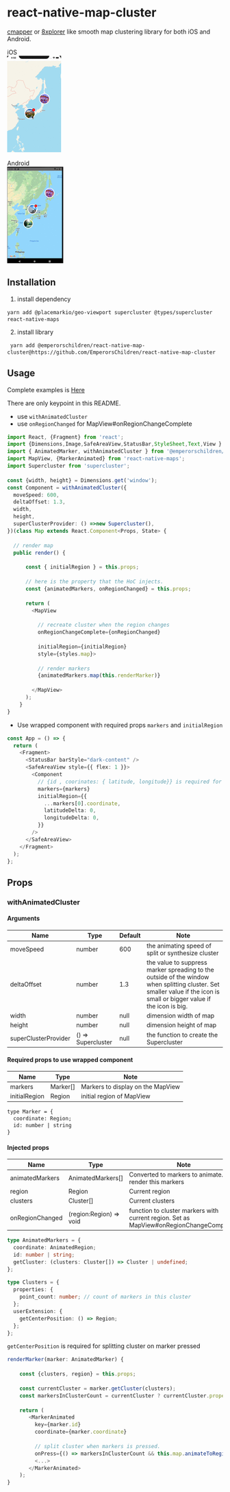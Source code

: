 # react-native-map-cluster

[cmapper](https://apps.apple.com/jp/app/cmapper/id935586290) or [8xplorer](https://apps.apple.com/app/apple-store/id1460433285?mt=8&l=ja) like smooth map clustering library for both iOS and Android.

iOS  
![demo](/image/anim.gif)

Android  
![demo](/image/anim_android.gif)

## Installation

1. install dependency

```
yarn add @placemarkio/geo-viewport supercluster @types/supercluster react-native-maps
```

2. install library

```
 yarn add @emperorschildren/react-native-map-cluster@https://github.com/EmperorsChildren/react-native-map-cluster
```

## Usage

Complete examples is [Here](/example/sampleProject)

There are only keypoint in this README.

- use `withAnimatedCluster`
- use `onRegionChanged` for MapView#onRegionChangeComplete

```ts
import React, {Fragment} from 'react';
import {Dimensions,Image,SafeAreaView,StatusBar,StyleSheet,Text,View } from 'react-native';
import { AnimatedMarker, withAnimatedCluster } from '@emperorschildren/react-native-map-cluster';
import MapView, {MarkerAnimated} from 'react-native-maps';
import Supercluster from 'supercluster';

const {width, height} = Dimensions.get('window');
const Component = withAnimatedCluster({
  moveSpeed: 600,
  deltaOffset: 1.3,
  width,
  height,
  superClusterProvider: () =>new Supercluster(),
})(class Map extends React.Component<Props, State> {

  // render map
  public render() {

      const { initialRegion } = this.props;

      // here is the property that the HoC injects.
      const {animatedMarkers, onRegionChanged} = this.props;

      return (
        <MapView

          // recreate cluster when the region changes
          onRegionChangeComplete={onRegionChanged}

          initialRegion={initialRegion}
          style={styles.map}>

          // render markers
          {animatedMarkers.map(this.renderMarker)}

        </MapView>
      );
    }
}
```

- Use wrapped component with required props `markers` and `initialRegion`

```ts
const App = () => {
  return (
    <Fragment>
      <StatusBar barStyle="dark-content" />
      <SafeAreaView style={{ flex: 1 }}>
        <Component
          // {id , coorinates: { latitude, longitude}} is required for each markers
          markers={markers}
          initialRegion={{
            ...markers[0].coordinate,
            latitudeDelta: 0,
            longitudeDelta: 0,
          }}
        />
      </SafeAreaView>
    </Fragment>
  );
};
```

## Props

### withAnimatedCluster

#### Arguments

| Name                 | Type               | Default | Note                                                                                                                                                                   |
| -------------------- | ------------------ | ------- | ---------------------------------------------------------------------------------------------------------------------------------------------------------------------- |
| moveSpeed            | number             | 600     | the animating speed of split or synthesize cluster                                                                                                                     |
| deltaOffset          | number             | 1.3     | the value to suppress marker spreading to the outside of the window when splitting cluster. Set smaller value if the icon is small or bigger value if the icon is big. |
| width                | number             | null    | dimension width of map                                                                                                                                                 |
| height               | number             | null    | dimension height of map                                                                                                                                                |
| superClusterProvider | () => Supercluster | null    | the function to create the Supercluster                                                                                                                                |

#### Required props to use wrapped component

| Name          | Type     | Note                              |
| ------------- | -------- | --------------------------------- |
| markers       | Marker[] | Markers to display on the MapView |
| initialRegion | Region   | initial region of MapView         |

```
type Marker = {
  coordinate: Region;
  id: number | string
}
```

#### Injected props

| Name            | Type                    | Note                                                                                    |
| --------------- | ----------------------- | --------------------------------------------------------------------------------------- |
| animatedMarkers | AnimatedMarkers[]       | Converted to markers to animate. render this markers                                    |
| region          | Region                  | Current region                                                                          |
| clusters        | Cluster[]               | Current clusters                                                                        |
| onRegionChanged | (region:Region) => void | function to cluster markers with current region. Set as MapView#onRegionChangeCompleted |

```ts
type AnimatedMarkers = {
  coordinate: AnimatedRegion;
  id: number | string;
  getCluster: (clusters: Cluster[]) => Cluster | undefined;
};
```

```ts
type Clusters = {
  properties: {
    point_count: number; // count of markers in this cluster
  };
  userExtension: {
    getCenterPosition: () => Region;
  };
};
```

`getCenterPosition` is required for splitting cluster on marker pressed

```ts
renderMarker(marker: AnimatedMarker) {

    const {clusters, region} = this.props;

    const currentCluster = marker.getCluster(clusters);
    const markersInClusterCount = currentCluster ? currentCluster.properties.point_count : 0;

    return (
       <MarkerAnimated
         key={marker.id}
         coordinate={marker.coordinate}

         // split cluster when markers is pressed.
         onPress={() => markersInClusterCount && this.map.animateToRegion(currentCluster.userExtension.getCenterPosition()}>
         <...>
       </MarkerAnimated>
    );
}

```
